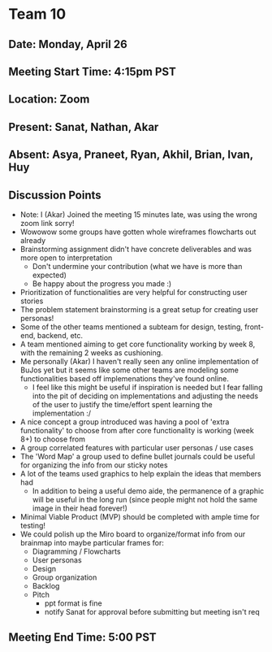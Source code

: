 # Team 10
## Date: Monday, April 26
## Meeting Start Time: 4:15pm PST
## Location: Zoom
## Present: Sanat, Nathan, Akar
## Absent: Asya, Praneet, Ryan, Akhil, Brian, Ivan, Huy
## Discussion Points
- Note: I (Akar) Joined the meeting 15 minutes late, was using the wrong zoom link sorry!
- Wowowow some groups have gotten whole wireframes flowcharts out already
- Brainstorming assignment didn't have concrete deliverables and was more open
to interpretation
    - Don't undermine your contribution (what we have is more than expected)
    - Be happy about the progress you made :)
- Prioritization of functionalities are very helpful for constructing user 
    stories
- The problem statement brainstorming is a great setup for creating user personas!
- Some of the other teams mentioned a subteam for design, testing, front-end,
    backend, etc.
- A team mentioned aiming to get core functionality working by week 8, with the
    remaining 2 weeks as cushioning.
- Me personally (Akar) I haven't really seen any online implementation of BuJos
    yet but it seems like some other teams are modeling some functionalities
    based off implemenations they've found online.
    - I feel like this might be useful if inspiration is needed but I fear 
    falling into the pit of deciding on implementations and adjusting the needs
    of the user to justify the time/effort spent learning the implementation :/
- A nice concept a group introduced was having a pool of 'extra functionality'
    to choose from after core functionality is working (week 8+) to choose from
- A group correlated features with particular user personas / use cases
- The 'Word Map' a group used to define bullet journals could be useful for
    organizing the info from our sticky notes 
- A lot of the teams used graphics to help explain the ideas that members had
    - In addition to being a useful demo aide, the permanence of a graphic will
    be useful in the long run (since people might not hold the same image in
    their head forever!)
- Minimal Viable Product (MVP) should be completed with ample time for testing!
- We could polish up the Miro board to organize/format info from our brainmap 
    into maybe particular frames for:
    - Diagramming / Flowcharts
    - User personas
    - Design 
    - Group organization
    - Backlog
    - Pitch
        - ppt format is fine
        - notify Sanat for approval before submitting but meeting isn't req
## Meeting End Time: 5:00 PST
